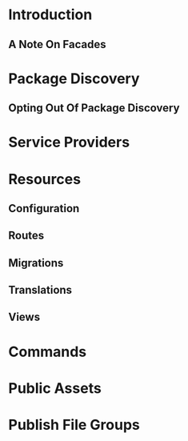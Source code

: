 
# Introduction

## A Note On Facades

# Package Discovery

## Opting Out Of Package Discovery

# Service Providers

# Resources

## Configuration

## Routes

## Migrations

## Translations

## Views

# Commands

# Public Assets

# Publish File Groups
